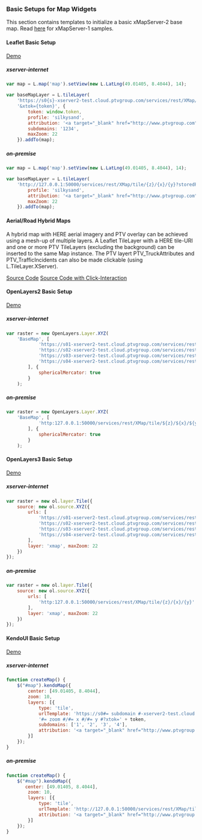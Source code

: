 ### Basic Setups for Map Widgets

This section contains templates to initialize a basic xMapServer-2 base map. Read [here](https://github.com/ptv-logistics/xserverjs/tree/master/boilerplate/xmap-1) for xMapServer-1 samples.

#### Leaflet Basic Setup

[Demo](https://ptv-logistics.github.io/xserverjs/boilerplate/Leaflet.1.0.html)

##### xserver-internet

```javascript
var map = L.map('map').setView(new L.LatLng(49.01405, 8.4044), 14);

var baseMapLayer = L.tileLayer(
    'https://s0{s}-xserver2-test.cloud.ptvgroup.com/services/rest/XMap/tile/{z}/{x}/{y}?storedProfile={profile}' +
    '&xtok={token}', {
        token: window.token,
        profile: 'silkysand',
      	attribution: '<a target="_blank" href="http://www.ptvgroup.com">PTV</a>, HERE',
        subdomains: '1234',
        maxZoom: 22
    }).addTo(map);  
```

##### on-premise

```javascript
var map = L.map('map').setView(new L.LatLng(49.01405, 8.4044), 14);

var baseMapLayer = L.tileLayer(
    'http://127.0.0.1:50000/services/rest/XMap/tile/{z}/{x}/{y}?storedProfile={profile}', {	
        profile: 'silkysand',
        attribution: '<a target="_blank" href="http://www.ptvgroup.com">PTV</a>, HERE',
        maxZoom: 22
    }).addTo(map);
```

#### Aerial/Road Hybrid Maps

A hybrid map with HERE aerial imagery and PTV overlay can be achieved using a mesh-up of multiple layers. A Leaflet TileLayer with a HERE tile-URI and one or more PTV TileLayers (excluding the background) can be inserted to the same Map instance. The PTV layert PTV_TruckAttributes and PTV_TrafficIncidents can also be made clickable (using L.TileLayer.XServer).

[Source Code](https://github.com/ptv-logistics/xserverjs/blob/master/boilerplate/Leaflet-Satellite.html)
[Source Code with Click-Interaction](https://github.com/ptv-logistics/xserverjs/blob/master/boilerplate/Leaflet-Satellite-Clickable.html)


#### OpenLayers2 Basic Setup

[Demo](https://ptv-logistics.github.io/xserverjs/boilerplate/OpenLayers2.html)

##### xserver-internet

```javascript
var raster = new OpenLayers.Layer.XYZ(
    'BaseMap', [
            'https://s01-xserver2-test.cloud.ptvgroup.com/services/rest/XMap/tile/${z}/${x}/${y}?xtok=' + token,
            'https://s02-xserver2-test.cloud.ptvgroup.com/services/rest/XMap/tile/${z}/${x}/${y}?xtok=' + token,
            'https://s03-xserver2-test.cloud.ptvgroup.com/services/rest/XMap/tile/${z}/${x}/${y}?xtok=' + token,
            'https://s04-xserver2-test.cloud.ptvgroup.com/services/rest/XMap/tile/${z}/${x}/${y}?xtok=' + token
        ], {
            sphericalMercator: true
        }
    );
```

##### on-premise

```javascript
var raster = new OpenLayers.Layer.XYZ(
    'BaseMap', [
            'http:127.0.0.1:50000/services/rest/XMap/tile/${z}/${x}/${y}'
        ], {
            sphericalMercator: true
        }
    );
```

#### OpenLayers3 Basic Setup

[Demo](https://ptv-logistics.github.io/xserverjs/boilerplate/OpenLayers3.html)

##### xserver-internet

```javascript
var raster = new ol.layer.Tile({
    source: new ol.source.XYZ({
        urls: [
            'https://s01-xserver2-test.cloud.ptvgroup.com/services/rest/XMap/tile/{z}/{x}/{y}?xtok=' + token,
            'https://s02-xserver2-test.cloud.ptvgroup.com/services/rest/XMap/tile/{z}/{x}/{y}?xtok=' + token,
            'https://s03-xserver2-test.cloud.ptvgroup.com/services/rest/XMap/tile/{z}/{x}/{y}?xtok=' + token,
            'https://s04-xserver2-test.cloud.ptvgroup.com/services/rest/XMap/tile/{z}/{x}/{y}?xtok=' + token
        ],
        layer: 'xmap', maxZoom: 22
    })
});
```

##### on-premise

```javascript
var raster = new ol.layer.Tile({
    source: new ol.source.XYZ({
        urls: [
            'http:127.0.0.1:50000/services/rest/XMap/tile/{z}/{x}/{y}'
        ],
        layer: 'xmap', maxZoom: 22
    })
});
```


#### KendoUI Basic Setup

[Demo](https://ptv-logistics.github.io/xserverjs/boilerplate/KendoUI.html)

##### xserver-internet

```javascript
function createMap() {
    $("#map").kendoMap({
        center: [49.01405, 8.4044],
        zoom: 10,
        layers: [{
            type: 'tile',
            urlTemplate: 'https://s0#= subdomain #-xserver2-test.cloud.ptvgroup.com/services/rest/XMap/tile/' +
            '#= zoom #/#= x #/#= y #?xtok=' + token,
            subdomains: ['1', '2', '3', '4'],
            attribution: '<a target="_blank" href="http://www.ptvgroup.com">PTV</a>, HERE'
        }]
    });
}
```

##### on-premise
```javascript
function createMap() {
    $("#map").kendoMap({
       center: [49.01405, 8.4044],
        zoom: 10,
        layers: [{
            type: 'tile',
            urlTemplate: 'http://127.0.0.1:50000/services/rest/XMap/tile/#= zoom #/#= x #/#= y #',
            attribution: '<a target="_blank" href="http://www.ptvgroup.com">PTV</a>, HERE'
        }]
    });
}
```

